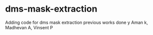 # dms-mask-extraction

Adding code for dms mask extraction previous works done y Aman k, Madhevan A, Vinsent P


